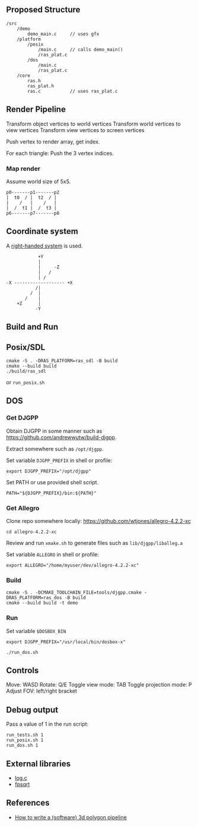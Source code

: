 ## Proposed Structure

```
/src
    /demo
        demo_main.c     // uses gfx
    /platform
        /posix
            /main.c     // calls demo_main()
            /ras_plat.c
        /dos
            /main.c
            /ras_plat.c
    /core
        ras.h
        ras_plat.h
        ras.c           // uses ras_plat.c

```

## Render Pipeline

Transform object vertices to world vertices
Transform world vertices to view vertices
Transform view vertices to screen vertices

Push vertex to render array, get index.

For each triangle:
    Push the 3 vertex indices.

### Map render

Assume world size of 5x5.

```
p0-------p1-------p2
|  t0  / |  t2  / |
|    /   |    /   |
|  /  t1 |  /  t3 |
p6-------p7-------p8
```

## Coordinate system

A [right-handed system](https://learnopengl.com/Getting-started/Coordinate-Systems) is used.

```
            +Y
            |
            |     -Z
            |   /
            | /
-X ------------------- +X
           /|
         /  |
       /    |
    +Z      |
           -Y
```

## Build and Run

## Posix/SDL

```
cmake -S . -DRAS_PLATFORM=ras_sdl -B build
cmake --build build
./build/ras_sdl
```

or `run_posix.sh`

## DOS

### Get DJGPP

Obtain DJGPP in some manner such as https://github.com/andrewwutw/build-djgpp.

Extract somewhere such as `/opt/djgpp`.

Set variable `DJGPP_PREFIX` in shell or profile:
```
export DJGPP_PREFIX="/opt/djgpp"
```

Set PATH or use provided shell script.

`PATH="${DJGPP_PREFIX}/bin:${PATH}"`

### Get Allegro

Clone repo somewhere locally: https://github.com/wtjones/allegro-4.2.2-xc

```
cd allegro-4.2.2-xc
```
Review and run `xmake.sh` to generate files such as `lib/djgpp/liballeg.a`

Set variable `ALLEGRO` in shell or profile:
```
export ALLEGRO="/home/myuser/dev/allegro-4.2.2-xc"
```

### Build

```
cmake -S . -DCMAKE_TOOLCHAIN_FILE=tools/djgpp.cmake -DRAS_PLATFORM=ras_dos -B build
cmake --build build -t demo
```

### Run

Set variable `$DOSBOX_BIN`

```
export DJGPP_PREFIX="/usr/local/bin/dosbox-x"
```

```
./run_dos.sh
```

## Controls

Move: WASD
Rotate: Q/E
Toggle view mode: TAB
Toggle projection mode: P
Adjust FOV: left/right bracket

## Debug output

Pass a value of 1 in the run script:

```
run_tests.sh 1
run_posix.sh 1
run_dos.sh 1
```

## External libraries

* [log.c](https://github.com/rxi/log.c)
* [fpsqrt](https://github.com/chmike/fpsqrt)

## References

* [How to write a (software) 3d polygon pipeline](https://www.cbloom.com/3d/techdocs/pipeline.txt)

